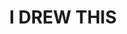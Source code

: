 ---
layout: page
title: I DREW THIS
permalink: /projects/
description: Birthday card to a friend; inspiration off Buttersafe.
img: /assets/img/album/test6.png
---